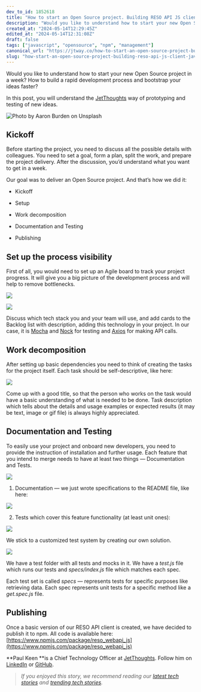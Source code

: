 ```yaml
---
dev_to_id: 1852618
title: "How to start an Open Source project. Building RESO API JS client"
description: "Would you like to understand how to start your new Open Source project in a week? How to build a..."
created_at: "2024-05-14T12:29:45Z"
edited_at: "2024-05-14T12:31:08Z"
draft: false
tags: ["javascript", "opensource", "npm", "management"]
canonical_url: "https://jtway.co/how-to-start-an-open-source-project-building-reso-api-js-client-cee7a4cfc951"
slug: "how-start-an-open-source-project-building-reso-api-js-client-javascript-opensource"
---
```

Would you like to understand how to start your new Open Source project in a week? How to build a rapid development process and bootstrap your ideas faster?

In this post, you will understand the [JetThoughts](https://www.jetthoughts.com/) way of prototyping and testing of new ideas.

![Photo by [Aaron Burden](https://unsplash.com/@aaronburden?utm_source=medium&utm_medium=referral) on [Unsplash](https://unsplash.com?utm_source=medium&utm_medium=referral)](https://cdn-images-1.medium.com/max/9184/0*Ks3HSuemzHYlLJ4P)

## Kickoff

Before starting the project, you need to discuss all the possible details with colleagues. You need to set a goal, form a plan, split the work, and prepare the project delivery. After the discussion, you’d understand what you want to get in a week.

Our goal was to deliver an Open Source project. And that’s how we did it:

* Kickoff

* Setup

* Work decomposition

* Documentation and Testing

* Publishing

## Set up the process visibility

First of all, you would need to set up an Agile board to track your project progress. It will give you a big picture of the development process and will help to remove bottlenecks.

![](https://cdn-images-1.medium.com/max/2000/1*uaPECnQn6q8TNwKOC0YHkw.png)

![](https://cdn-images-1.medium.com/max/2258/1*dnD3Px2kMMI_R7cnKnxu8w.png)

Discuss which tech stack you and your team will use, and add cards to the Backlog list with description, adding this technology in your project. In our case, it is [Mocha](https://mochajs.org/) and [Nock](https://github.com/nock/nock) for testing and [Axios](https://github.com/axios/axios) for making API calls.

## Work decomposition

After setting up basic dependencies you need to think of creating the tasks for the project itself. Each task should be self-descriptive, like here:

![](https://cdn-images-1.medium.com/max/2000/1*Xo1UOVTebm6yN2Z_SUzISg.png)

Come up with a good title, so that the person who works on the task would have a basic understanding of what is needed to be done. Task description which tells about the details and usage examples or expected results (it may be text, image or gif file) is always highly appreciated.

## Documentation and Testing

To easily use your project and onboard new developers, you need to provide the instruction of installation and further usage. Each feature that you intend to merge needs to have at least two things — Documentation and Tests.

![](https://cdn-images-1.medium.com/max/2000/1*KwpLfCXgF4v_nkJT2H2YZw.png)

 1. Documentation — we just wrote specifications to the README file, like here:

![](https://cdn-images-1.medium.com/max/2000/1*uzIL83Lrtfx4DYDLt91ZFw.png)

2. Tests which cover this feature functionality (at least unit ones):

![](https://cdn-images-1.medium.com/max/2000/1*V-CKJkqqklIqRPujxJzDLg.png)

We stick to a customized test system by creating our own solution.

![](https://cdn-images-1.medium.com/max/2000/1*bXCXaeaW8w0d7bWvltnjKw.png)

We have a test folder with all tests and mocks in it.
We have a *test.js* file which runs our tests and *specs/index.js* file which matches each spec.

Each test set is called *specs* — represents tests for specific purposes like retrieving data. Each spec represents unit tests for a specific method like a *get.spec.js* file.

## Publishing

Once a basic version of our RESO API client is created, we have decided to publish it to npm. All code is available here: [https://www.npmjs.com/package/reso_webapi_js](https://www.npmjs.com/package/reso_webapi_js)

**Paul Keen **is a Chief Technology Officer at [JetThoughts](https://www.jetthoughts.com/). Follow him on[ ](https://twitter.com/ChrisKeathley)[LinkedIn](https://www.linkedin.com/in/paul-keen/) or [GitHub](https://github.com/pftg).
>  *If you enjoyed this story, we recommend reading our [latest tech stories](https://jtway.co/latest) and [trending tech stories](https://jtway.co/trending).*
